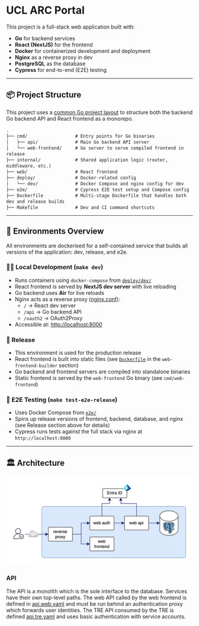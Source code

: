 # UCL ARC Portal

This project is a full-stack web application built with:

- **Go** for backend services
- **React (NextJS)** for the frontend
- **Docker** for containerized development and deployment
- **Nginx** as a reverse proxy in dev
- **PostgreSQL** as the database
- **Cypress** for end-to-end (E2E) testing

---

## 📦 Project Structure

This project uses a [common Go project layout](https://github.com/golang-standards/project-layout) to structure both the backend Go backend API and React frontend as a monorepo.

```
.
├── cmd/                  # Entry points for Go binaries
│   ├── api/              # Main Go backend API server
│   └── web-frontend/     # Go server to serve compiled frontend in release
├── internal/             # Shared application logic (router, middleware, etc.)
├── web/                  # React frontend
├── deploy/               # Docker-related config
│   └── dev/              # Docker Compose and nginx config for dev
├── e2e/                  # Cypress E2E test setup and Compose config
├── Dockerfile            # Multi-stage Dockerfile that handles both dev and release builds
├── Makefile              # Dev and CI command shortcuts
```

---

## 🚀 Environments Overview

All environments are dockerised for a self-contained service that builds all versions of the application: dev, release, and e2e.

### 🧑‍💻 Local Development (`make dev`)

- Runs containers using `docker-compose` from [`deploy/dev/`](../deploy/dev/)
- React frontend is served by **NextJS dev server** with live reloading
- Go backend uses **Air** for live reloads
- Nginx acts as a reverse proxy ([nginx.conf](../deploy/dev/nginx.conf)):
  - `/` → React dev server
  - `/api` → Go backend API
  - `/oauth2` → OAuth2Proxy
- Accessible at: [http://localhost:8000](http://localhost:8000)

### 🔐 Release

- This environment is used for the production release
- React frontend is built into static files (see [`Dockerfile`](../Dockerfile) in the `web-frontend-builder` section)
- Go backend and frontend servers are compiled into standalone binaries
- Static frontend is served by the `web-frontend` Go binary (see `cmd/web-frontend`)

### 🧪 E2E Testing (`make test-e2e-release`)

- Uses Docker Compose from [`e2e/`](../e2e/)
- Spins up release versions of frontend, backend, database, and nginx (see Release section above for details)
- Cypress runs tests against the full stack via nginx at `http://localhost:8000`

---

## 🏛️ Architecture

<p align="center">
  <img src="./media/architecture.png" alt="architecture" width="650">
</p>

### API

The API is a monolith which is the sole interface to the database. Services have their own top-level
paths. The web API called by the web frontend is defined in [api.web.yaml](../api.web.yaml) and must
be run behind an authentication proxy which forwards user identities. The TRE API consumed by the
TRE is defined [api.tre.yaml](../api.tre.yaml) and uses basic authentication with service accounts.
